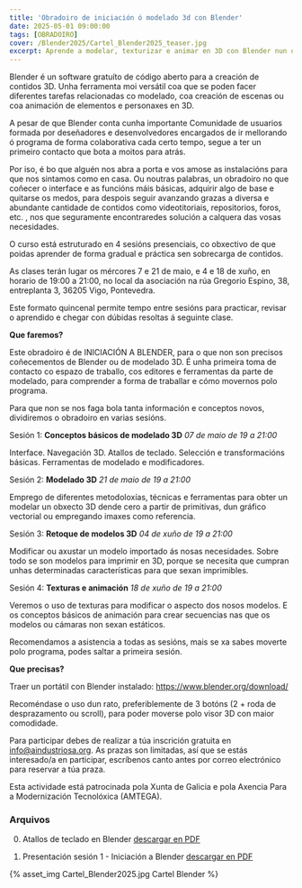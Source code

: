 ```yaml
---
title: 'Obradoiro de iniciación ó modelado 3d con Blender'
date: 2025-05-01 09:00:00
tags: [OBRADOIRO]
cover: /Blender2025/Cartel_Blender2025_teaser.jpg
excerpt: Aprende a modelar, texturizar e animar en 3D con Blender nun obradoiro de iniciación práctico e guiado por Sabela. 4 sesións presenciais en A Industriosa durante maio e xuño. 
---
```


Blender é un software gratuíto de código aberto para a creación de contidos 3D. Unha ferramenta moi versátil coa que se poden facer diferentes tarefas relacionadas co modelado, coa creación de escenas ou coa animación de elementos e personaxes en 3D.

A pesar de que Blender conta cunha importante Comunidade de usuarios formada por deseñadores e desenvolvedores encargados de ir mellorando ó programa de forma colaborativa cada certo tempo, segue a ter un primeiro contacto que bota a moitos para atrás.

Por iso, é bo que alguén nos abra a porta e vos amose as instalacións para que nos sintamos como en casa. Ou noutras palabras, un obradoiro no que coñecer o interface e as funcións máis básicas, adquirir algo de base e quitarse os medos, para despois seguir avanzando grazas a diversa e abundante cantidade de contidos como videotitoriais, repositorios, foros, etc. , nos que seguramente encontraredes solución a calquera das vosas necesidades.

O curso está estruturado en 4 sesións presenciais, co obxectivo de que poidas aprender de forma gradual e práctica sen sobrecarga de contidos.

As clases terán lugar os mércores 7 e 21 de maio, e 4 e 18 de xuño, en horario de 19:00 a 21:00, no local da asociación na rúa Gregorio Espino, 38, entreplanta 3, 36205 Vigo, Pontevedra.

Este formato quincenal permite tempo entre sesións para practicar, revisar o aprendido e chegar con dúbidas resoltas á seguinte clase.

<strong>Que faremos?</strong>

Este obradoiro é de INICIACIÓN A BLENDER, para o que non son precisos coñecementos de Blender ou de modelado 3D. É unha primeira toma de contacto co espazo de traballo, cos editores e ferramentas da parte de modelado, para comprender a forma de traballar e cómo movernos polo programa.

Para que non se nos faga bola tanta información e conceptos novos, dividiremos o obradoiro en varias sesións.

Sesión 1: <strong>Conceptos básicos de modelado 3D</strong>
<em>07 de maio de 19 a 21:00</em>

Interface. Navegación 3D. Atallos de teclado. Selección e transformacións básicas. Ferramentas de modelado e modificadores.

Sesión 2: <strong>Modelado 3D</strong>
<em>21 de maio de 19 a 21:00</em>

Emprego de diferentes metodoloxías, técnicas e ferramentas para obter un modelar un obxecto 3D dende cero a partir de primitivas, dun gráfico vectorial ou empregando imaxes como referencia.

Sesión 3: <strong>Retoque de modelos 3D</strong>
<em>04 de xuño de 19 a 21:00</em>

Modificar ou axustar un modelo importado ás nosas necesidades. Sobre todo se son modelos para imprimir en 3D, porque se necesita que cumpran unhas determinadas características para que sexan imprimibles.

Sesión 4: <strong>Texturas e animación</strong>
<em>18 de xuño de 19 a 21:00</em>

Veremos o uso de texturas para modificar o aspecto dos nosos modelos. E os conceptos básicos de animación para crear secuencias nas que os modelos ou  cámaras non sexan estáticos.

Recomendamos a asistencia a todas as sesións, mais se xa sabes moverte polo programa, podes saltar a primeira sesión.

<strong>Que precisas?</strong>

Traer un portátil con Blender instalado:  https://www.blender.org/download/

Recoméndase o uso dun rato, preferiblemente de 3 botóns (2 + roda de desprazamento ou scroll), para poder moverse polo visor 3D con maior comodidade.

Para participar debes de realizar a túa inscrición gratuita en <a href="mailto:info@aindustriosa.org">info@aindustriosa.org</a>. As prazas son limitadas, así que se estás interesado/a en participar, escríbenos canto antes por correo electrónico para reservar a túa praza.

Esta actividade está patrocinada pola Xunta de Galicia e pola Axencia Para a Modernización Tecnolóxica (AMTEGA).

<h3> Arquivos</h3>

0. Atallos de teclado en Blender [descargar en PDF](./Atallos_teclado_Blender.pdf)

1. Presentación sesión 1 - Iniciación a Blender [descargar en PDF](./1_Iniciacion_blender.pdf)



{% asset_img Cartel_Blender2025.jpg Cartel Blender %} 

